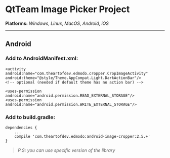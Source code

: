 # QtTeam Image Picker Project

**Platforms:** *Windows*, *Linux*, *MacOS*, *Android*, *iOS*<br />

---

## Android

### Add to AndroidManifest.xml:

	<activity android:name="com.theartofdev.edmodo.cropper.CropImageActivity" android:theme="@style/Theme.AppCompat.Light.DarkActionBar"/>
	<!-- optional (needed if default theme has no action bar) -->

	<uses-permission android:name="android.permission.READ_EXTERNAL_STORAGE"/>
	<uses-permission android:name="android.permission.WRITE_EXTERNAL_STORAGE"/>

### Add to build.gradle:
	dependencies {
	    ...
	    compile 'com.theartofdev.edmodo:android-image-cropper:2.5.+' 
	}
	
> *P.S: you can use specific version of the library*